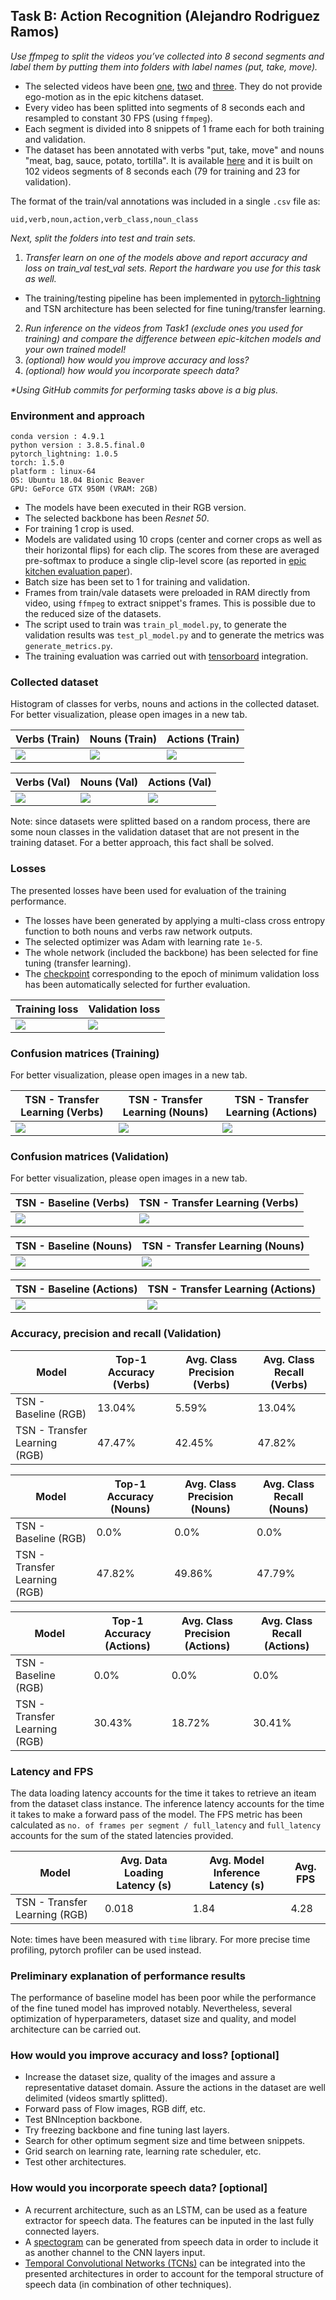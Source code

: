 ## Task B: Action Recognition (Alejandro Rodriguez Ramos)

_Use ffmpeg to split the videos you’ve collected into 8 second segments and label them by putting them into folders with label names (put, take, move)._

  -  The selected videos have been [one](https://www.youtube.com/watch?v=ZUr3DxYyTqI&t), [two](https://www.youtube.com/watch?v=c-uBjf988yE&t) and [three](https://www.youtube.com/watch?v=wiAYDb73Dbo&t). They do not provide ego-motion as in the epic kitchens dataset.
  - Every video has been splitted into segments of 8 seconds each and resampled to constant 30 FPS (using `ffmpeg`).
  - Each segment is divided into 8 snippets of 1 frame each for both training and validation.
  - The dataset has been annotated with verbs "put, take, move" and nouns "meat, bag, sauce, potato, tortilla". It is available [here](https://upm365-my.sharepoint.com/:u:/g/personal/alejandro_rramos_alumnos_upm_es/EXBXPixxHlRKvTmXoOsp7gUBuOhIWmlKIejCB51FputDwg?e=uFLXyI) and it is built on 102 videos segments of 8 seconds each (79 for training and 23 for validation).
  
  The format of the train/val annotations was included in a single `.csv` file as:
  
  ```
  uid,verb,noun,action,verb_class,noun_class
  ```

_Next, split the folders into test and train sets._

1. _Transfer learn on one of the models above and report accuracy and loss on train_val test_val sets. Report the hardware you use for this task as well._
  
  - The training/testing pipeline has been implemented in [pytorch-lightning](https://pytorch-lightning.readthedocs.io/en/stable/) and TSN architecture has been selected for fine tuning/transfer learning.  

2. _Run inference on the videos from Task1 (exclude ones you used for training) and compare the difference between epic-kitchen models and your own trained model!_
3. _(optional) how would you improve accuracy and loss?_
4. _(optional) how would you incorporate speech data?_

_*Using GitHub commits for performing tasks above is a big plus._

### Environment and approach

  ```
  conda version : 4.9.1
  python version : 3.8.5.final.0
  pytorch_lightning: 1.0.5
  torch: 1.5.0
  platform : linux-64
  OS: Ubuntu 18.04 Bionic Beaver
  GPU: GeForce GTX 950M (VRAM: 2GB)
  ```
 
  - The models have been executed in their RGB version.
  - The selected backbone has been _Resnet 50_.
  - For training 1 crop is used.
  - Models are validated using 10 crops (center and corner crops as well as their horizontal flips) for each clip. The scores from these are averaged pre-softmax to produce a single clip-level score (as reported in [epic kitchen evaluation paper](https://arxiv.org/pdf/1908.00867.pdf)).
  - Batch size has been set to 1 for training and validation.
  - Frames from train/vale datasets were preloaded in RAM directly from video, using `ffmpeg` to extract snippet's frames. This is possible due to the reduced size of the datasets.
  - The script used to train was `train_pl_model.py`, to generate the validation results was `test_pl_model.py` and to generate the metrics was `generate_metrics.py`.
  - The training evaluation was carried out with [tensorboard](https://www.tensorflow.org/tensorboard?hl=es-419) integration.
  
  ### Collected dataset
  
  Histogram of classes for verbs, nouns and actions in the collected dataset. For better visualization, please open images in a new tab.
  
  | Verbs (Train) | Nouns (Train) | Actions (Train) |
| --- | --- | --- |
| ![](images/task_b/val_stats_verbs.png)  |  ![](images/task_b/val_stats_nouns.png) | ![](images/task_b/val_stats_actions.png) |

  | Verbs (Val) | Nouns (Val) | Actions (Val) |
| --- | --- | --- |
| ![](images/task_b/train_stats_verbs.png)  |  ![](images/task_b/train_stats_nouns.png) | ![](images/task_b/train_stats_actions.png) |

Note: since datasets were splitted based on a random process, there are some noun classes in the validation dataset that are not present in the training dataset. For a better approach, this fact shall be solved.

### Losses

The presented losses have been used for evaluation of the training performance. 
  
  - The losses have been generated by applying a multi-class cross entropy function to both nouns and verbs raw network outputs. 
  - The selected optimizer was Adam with learning rate `1e-5`.
  - The whole network (included the backbone) has been selected for fine tuning (transfer learning).
  - The [checkpoint](https://upm365-my.sharepoint.com/:u:/g/personal/alejandro_rramos_alumnos_upm_es/EZInsnPNw29Osz8srGwCFF4B7QKUtoghGjUAxDS3o7awKw?e=jM79C3) corresponding to the epoch of minimum validation loss has been automatically selected for further evaluation.
  
| Training loss | Validation loss |
| --- | --- |
| ![](images/task_b/trained/training_train_loss.png) | ![](images/task_b/trained/training_val_loss.png) |

### Confusion matrices (Training)

 For better visualization, please open images in a new tab.

| TSN - Transfer Learning (Verbs) | TSN - Transfer Learning (Nouns) | TSN - Transfer Learning (Actions) |
| --- | --- | --- |
| ![](images/task_b/trained/train_verbs_ncm.png)  |  ![](images/task_b/trained/train_nouns_ncm.png) | ![](images/task_b/trained/train_actions_ncm.png) |

### Confusion matrices (Validation)

 For better visualization, please open images in a new tab.

| TSN - Baseline (Verbs) | TSN - Transfer Learning (Verbs) |
| --- | --- |
| ![](images/task_b/baseline/val_verbs_ncm.png)  |  ![](images/task_b/trained/val_verbs_ncm.png) |

| TSN - Baseline (Nouns) | TSN - Transfer Learning (Nouns) |
| --- | --- |
| ![](images/task_b/baseline/val_nouns_ncm.png)  |  ![](images/task_b/trained/val_nouns_ncm.png) |

| TSN - Baseline (Actions) | TSN - Transfer Learning (Actions) |
| --- | --- |
| ![](images/task_b/baseline/val_actions_ncm.png)  |  ![](images/task_b/trained/val_actions_ncm.png) |

### Accuracy, precision and recall (Validation)

| Model | Top-1 Accuracy (Verbs) | Avg. Class Precision (Verbs) | Avg. Class Recall (Verbs) |
| --- | --- | --- | --- |
| TSN - Baseline (RGB) | 13.04% | 5.59% | 13.04% |
| TSN - Transfer Learning (RGB) | 47.47% | 42.45% | 47.82% |


| Model | Top-1 Accuracy (Nouns) | Avg. Class Precision (Nouns) | Avg. Class Recall (Nouns) |
| --- | --- | --- | --- |
| TSN - Baseline (RGB) | 0.0% | 0.0% | 0.0% |
| TSN - Transfer Learning (RGB) | 47.82% | 49.86% | 47.79% |


| Model | Top-1 Accuracy (Actions) | Avg. Class Precision (Actions) | Avg. Class Recall (Actions) |
| --- | --- | --- | --- |
| TSN - Baseline (RGB) | 0.0% | 0.0% | 0.0% |
| TSN - Transfer Learning (RGB) | 30.43% | 18.72% | 30.41% |


### Latency and FPS

The data loading latency accounts for the time it takes to retrieve an iteam from the dataset class instance. The inference latency accounts for the time it takes to make a forward pass of the model. The FPS metric has been calculated as `no. of frames per segment / full_latency` and `full_latency` accounts for the sum of the stated latencies provided.

| Model | Avg. Data Loading Latency (s) | Avg. Model Inference Latency (s) | Avg. FPS |
| --- | --- | --- | --- |
| TSN - Transfer Learning (RGB) | 0.018 | 1.84 | 4.28 |

Note: times have been measured with `time` library. For more precise time profiling, pytorch profiler can be used instead.


### Preliminary explanation of performance results

The performance of baseline model has been poor while the performance of the fine tuned model has improved notably. Nevertheless, several optimization of hyperparameters, dataset size and quality, and model architecture can be carried out.

### How would you improve accuracy and loss? [optional]

- Increase the dataset size, quality of the images and assure a representative dataset domain. Assure the actions in the dataset are well delimited (videos smartly splitted).
- Forward pass of Flow images, RGB diff, etc.
- Test BNInception backbone.
- Try freezing backbone and fine tuning last layers.
- Search for other optimum segment size and time between snippets.
- Grid search on learning rate, learning rate scheduler, etc.
- Test other architectures.

### How would you incorporate speech data? [optional]

- A recurrent architecture, such as an LSTM, can be used as a feature extractor for speech data. The features can be inputed in the last fully connected layers.
- A [spectogram](https://en.wikipedia.org/wiki/Spectrogram) can be generated from speech data in order to include it as another channel to the CNN layers input.
- [Temporal Convolutional Networks (TCNs)](https://medium.com/@raushan2807/temporal-convolutional-networks-bfea16e6d7d2) can be integrated into the presented architectures in order to account for the temporal structure of speech data (in combination of other techniques).
